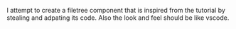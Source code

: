 I attempt to create a filetree component that is inspired from the tutorial by stealing and adpating its code.
Also the look and feel should be like vscode.
